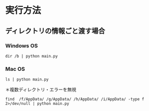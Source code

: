 # 実行方法

## ディレクトリの情報ごと渡す場合

### Windows OS

```
dir /b | python main.py
```

### Mac OS

```
ls | python main.py
```

＊複数ディレクトリ・エラーを無視
```
find  /f/AppData/ /g/AppData/ /h/AppData/ /i/AppData/ -type f 2>/dev/null | python main.py
```